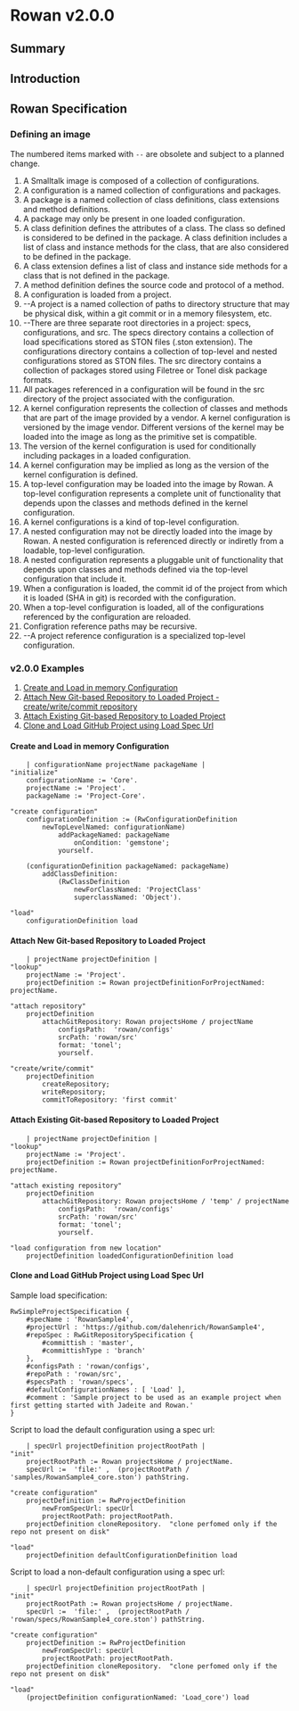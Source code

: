# Rowan v2.0.0
## Summary
## Introduction
## Rowan Specification
### Defining an image
The numbered items marked with `--` are obsolete and subject to a planned change.
1. A Smalltalk image is composed of a collection of configurations.
2. A configuration is a named collection of configurations and packages.
3. A package is a named collection of class definitions, class extensions and method definitions.
4. A package may only be present in one loaded configuration.
4. A class definition defines the attributes of a class. The class so defined is considered to be defined in the package. A class definition includes a list of class and instance methods for the class, that are also considered to be defined in the package.
4. A class extension defines a list of class and instance side methods for a class that is not defined in the package.
5. A method definition defines the source code and protocol of a method.
3. A configuration is loaded from a project.
4. --A project is a named collection of paths to directory structure that may be physical disk, within a git commit or in a memory filesystem, etc.
5. --There are three separate root directories in a project: specs, configurations, and src. The specs directory contains a collection of load specifications stored as STON files (.ston extension). The configurations directory contains a collection of top-level and nested configurations stored as STON files. The src directory contains a collection of packages stored using Filetree or Tonel disk package formats.
6. All packages referenced in a configuration will be found in the src directory of the project associated with the configuration.
7. A kernel configuration represents the collection of classes and methods that are part of the image provided by a vendor. A kernel configuration is versioned by the image vendor. Different versions of the kernel may be loaded into the image as long as the primitive set is compatible.
8. The version of the kernel configuration is used for conditionally including packages in a loaded configuration.
9. A kernel configuration may be implied as long as the version of the kernel configuration is defined.
6. A top-level configuration may be loaded into the image by Rowan. A top-level configuration represents a complete unit of functionality that depends upon the classes and methods defined in the kernel configuration.
7. A kernel configurations is a kind of top-level configuration.
7. A nested configuration may not be directly loaded into the image by Rowan. A nested configuration is referenced directly or indiretly from a loadable, top-level configuration.
8. A nested configuration represents a pluggable unit of functionality that depends upon classes and methods defined via the top-level configuration that include it.
8. When a configuration is loaded, the commit id of the project from which it is loaded (SHA in git) is recorded with the configuration.
9. When a top-level configuration is loaded, all of the configurations referenced by the configuration are reloaded.
10. Configration reference paths may be recursive.
11. --A project reference configuration is a specialized top-level configuration. 

### v2.0.0 Examples
1. [Create and Load in memory Configuration](#create-and-load-in-memory-configuration)
2. [Attach New Git-based Repository to Loaded Project - create/write/commit repository](#attach-new-git-based-repository-to-loaded-project)
2. [Attach Existing Git-based Repository to Loaded Project](#attach-existing-git-based-repository-to-loaded-project)
3. [Clone and Load GitHub Project using Load Spec Url](#clone-and-load-github-project-using-load-spec-url)

#### Create and Load in memory Configuration
```smalltalk
	| configurationName projectName packageName |
"initialize"
	configurationName := 'Core'.
	projectName := 'Project'.
	packageName := 'Project-Core'.

"create configuration"
	configurationDefinition := (RwConfigurationDefinition 
		newTopLevelNamed: configurationName)
			addPackageNamed: packageName
				onCondition: 'gemstone';
			yourself.

	(configurationDefinition packageNamed: packageName)
		addClassDefinition: 
			(RwClassDefinition 
				newForClassNamed: 'ProjectClass'
				superclassNamed: 'Object').

"load"
	configurationDefinition load
```
#### Attach New Git-based Repository to Loaded Project
```smalltalk
	| projectName projectDefinition |
"lookup"
	projectName := 'Project'.
	projectDefinition := Rowan projectDefinitionForProjectNamed: projectName.

"attach repository"
	projectDefinition 
		attachGitRepository: Rowan projectsHome / projectName
			configsPath:  'rowan/configs'
			srcPath: 'rowan/src'
			format: 'tonel';
			yourself.

"create/write/commit"
	projectDefinition
		createRepository;
		writeRepository;
		commitToRepository: 'first commit'
```
#### Attach Existing Git-based Repository to Loaded Project
```smalltalk
	| projectName projectDefinition |
"lookup"
	projectName := 'Project'.
	projectDefinition := Rowan projectDefinitionForProjectNamed: projectName.

"attach existing repository"
	projectDefinition 
		attachGitRepository: Rowan projectsHome / 'temp' / projectName
			configsPath:  'rowan/configs'
			srcPath: 'rowan/src'
			format: 'tonel';
			yourself.

"load configuration from new location"
	projectDefinition loadedConfigurationDefinition load
```
#### Clone and Load GitHub Project using Load Spec Url
Sample load specification:
```ston
RwSimpleProjectSpecification {
	#specName : 'RowanSample4',
	#projectUrl : 'https://github.com/dalehenrich/RowanSample4',
	#repoSpec : RwGitRepositorySpecification {
		#committish : 'master',
		#committishType : 'branch'
	},
	#configsPath : 'rowan/configs',
	#repoPath : 'rowan/src',
	#specsPath : 'rowan/specs',
	#defaultConfigurationNames : [ 'Load' ],
	#comment : 'Sample project to be used as an example project when first getting started with Jadeite and Rowan.'
}
```
Script to load the default configuration using a spec url:
```smalltalk
	| specUrl projectDefinition projectRootPath |
"init"
	projectRootPath := Rowan projectsHome / projectName.
	specUrl :=  'file:' ,  (projectRootPath / 'samples/RowanSample4_core.ston') pathString.

"create configuration"
	projectDefinition := RwProjectDefinition 
		newFromSpecUrl: specUrl
		projectRootPath: projectRootPath.
	projectDefinition cloneRepository.	"clone perfomed only if the repo not present on disk"

"load"
	projectDefinition defaultConfigurationDefinition load
```
Script to load a non-default configuration using a spec url:
```smalltalk
	| specUrl projectDefinition projectRootPath |
"init"
	projectRootPath := Rowan projectsHome / projectName.
	specUrl :=  'file:' ,  (projectRootPath / 'rowan/specs/RowanSample4_core.ston') pathString.

"create configuration"
	projectDefinition := RwProjectDefinition 
		newFromSpecUrl: specUrl
		projectRootPath: projectRootPath.
	projectDefinition cloneRepository.	"clone perfomed only if the repo not present on disk"

"load"
	(projectDefinition configurationNamed: 'Load_core') load

```
